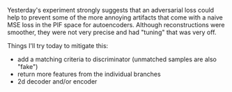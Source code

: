 Yesterday's experiment strongly suggests that an adversarial loss could help to prevent some of the more annoying
artifacts that come with a naive MSE loss in the PIF space for autoencoders.  Although reconstructions were smoother,
they were not very precise and had "tuning" that was very off.

Things I'll try today to mitigate this:

- add a matching criteria to discriminator (unmatched samples are also "fake")
- return more features from the individual branches
- 2d decoder and/or encoder